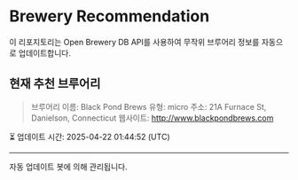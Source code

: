 # Brewery Recommendation

이 리포지토리는 Open Brewery DB API를 사용하여 무작위 브루어리 정보를 자동으로 업데이트합니다.

## 현재 추천 브루어리
> 브루어리 이름: Black Pond Brews
유형: micro
주소: 21A Furnace St, Danielson, Connecticut
웹사이트: http://www.blackpondbrews.com

⏳ 업데이트 시간: 2025-04-22 01:44:52 (UTC)

---
자동 업데이트 봇에 의해 관리됩니다.